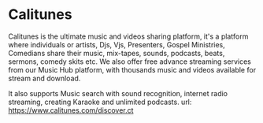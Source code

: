 # Calitunes
Calitunes is the ultimate music and videos sharing platform, it's a platform where individuals or artists, Djs, Vjs, Presenters, Gospel Ministries, Comedians share their music, mix-tapes, sounds, podcasts, beats, sermons, comedy skits etc. We also offer free advance streaming services from our Music Hub platform, with thousands music and videos available for stream and download.

It also supports Music search with sound recognition, internet radio streaming, creating Karaoke and unlimited podcasts. 
url: https://www.calitunes.com/discover.ct
